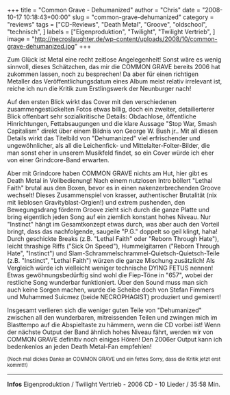 +++
title = "Common Grave - Dehumanized"
author = "Chris"
date = "2008-10-17 10:18:43+00:00"
slug = "common-grave-dehumanized"
category = "reviews"
tags = ["CD-Reviews", "Death Metal", "Groove", "oldschool", "technisch", ]
labels = ["Eigenproduktion", "Twilight", "Twilight Vertrieb", ]
image = "http://necroslaughter.de/wp-content/uploads/2008/10/common-grave-dehumanized.jpg"
+++


Zum Glück ist Metal eine recht zeitlose Angelegenheit! Sonst wäre es wenig sinnvoll, dieses Schätzchen, das mir die COMMON GRAVE bereits 2006 hat zukommen lassen, noch zu besprechen! Da aber für einen richtigen Metaller das Veröffentlichungsdatum eines Album meist relativ irrelevant ist, reiche ich nun die Kritik zum Erstlingswerk der Neunburger nach!

Auf den ersten Blick wirkt das Cover mit den verschiedenen zusammengestückelten Fotos etwas billig, doch ein zweiter, detailierterer Blick offenbart sehr sozialkritische Details: Obdachlose, öffentliche Hinrichtungen, Fettabsaugungen und die klare Aussage "Stop War, Smash Capitalism" direkt über einem Bildnis von George W. Bush jr.. Mit all diesen Details wirkt das Titelbild von "Dehumanized" viel erfrischender und ungewöhnlicher, als all die Leichenfick- und Mittelalter-Folter-Bilder, die man sonst eher in unserem Musikfeld findet, so ein Cover würde ich eher von einer Grindcore-Band erwarten.

Aber mit Grindcore haben COMMON GRAVE nichts am Hut, hier gibt es Death Metal in Vollbedienung! Nach einem nutzlosen Intro böllert "Lethal Faith" brutal aus den Boxen, bevor es in einen nakenzerbrechenden Groove wechselt! Dieses Zusammenspiel von krasser, authentischer Brutalität (nix mit lieblosen Gravityblast-Orgien!) und extrem pushenden, den Bewegungsdrang förderm Groove zieht sich durch die ganze Platte und bring eigentlich jeden Song auf ein ziemlich konstant hohes Niveau. Nur "Instinct" hängt im Gesamtkonzept etwas durch, was aber auch den Vorteil bringt, dass das nachfolgende, saugeile "P.G." doppelt so geil klingt, haha!
Durch geschickte Breaks (z.B. "Lethal Faith" oder "Reborn Through Hate"), leicht thrashige Riffs ("Sick On Speed"), Hummelgitarren ("Reborn Through Hate", "Instinct") und Slam-Schrammelschrammel-Quietsch-Quietsch-Teile (z.B. "Instinct", "Lethal Faith") würzen die ganze Mischung zusätzlich! Als Vergleich würde ich vielleicht weniger technische DYING FETUS nennen! Etwas gewöhnungsbedürftig sind wohl die Fiep-Töne in "657", wobei der restliche Song wunderbar funktioniert.
Über den Sound muss man sich auch keine Sorgen machen, wurde die Scheibe doch von Stefan Fimmers und Muhammed Suicmez (beide NECROPHAGIST) produziert und gemixert!

Insgesamt verlieren sich die weniger guten Teile von "Dehumanized" zwischen all den wunderbaren, mitreissenden Teilen und zwingen mich im Blasttempo auf die Abspieltaste zu hämmern, wenn die CD vorbei ist! Wenn der nächste Output der Band ähnlich hohes Niveau fährt, werden wir von COMMON GRAVE definitiv noch einiges Hören! Den 2006er Output kann ich bedenkenlos an jeden Death Metal-Fan empfehlen!

<small>(Noch mal dickes Danke an COMMON GRAVE und ein fettes Sorry, dass die Kritik jetzt erst kommt!!)</small>



---
**Infos**
Eigenproduktion / Twilight Vertrieb - 2006
CD - 10 Lieder / 35:58 Min.
